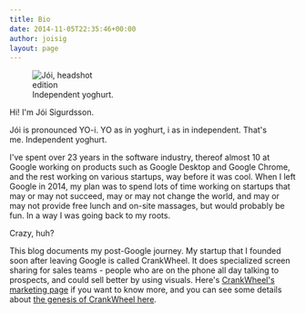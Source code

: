 ```yaml
---
title: Bio
date: 2014-11-05T22:35:46+00:00
author: joisig
layout: page
---
```

<figure id="attachment_7" aria-describedby="caption-attachment-7" style="width: 150px" class="wp-caption alignright"><img class="wp-image-7 size-thumbnail" src="/static/img/headshot-150x150.jpg" alt="Jói, headshot edition" width="150" height="150" srcset="/static/img/headshot-150x150.jpg 150w, /static/img/headshot-300x300.jpg 300w, /static/img/headshot.jpg 323w" sizes="(max-width: 150px) 100vw, 150px" /><figcaption id="caption-attachment-7" class="wp-caption-text">Independent yoghurt.</figcaption></figure>

Hi! I'm Jói Sigurdsson.

Jói is pronounced YO-i. YO as in yoghurt, i as in independent. That's me. Independent yoghurt.

I've spent over 23 years in the software industry, thereof almost 10 at Google working on products such as Google Desktop and Google Chrome, and the rest working on various startups, way before it was cool. When I left Google in 2014, my plan was to spend lots of time working on startups that may or may not succeed, may or may not change the world, and may or may not provide free lunch and on-site massages, but would probably be fun. In a way I was going back to my roots.

Crazy, huh?

This blog documents my post-Google journey. My startup that I founded soon after leaving Google is called CrankWheel. It does specialized screen sharing for sales teams - people who are on the phone all day talking to prospects, and could sell better by using visuals. Here's [CrankWheel's marketing page](https://crankwheel.com/) if you want to know more, and you can see some details about [the genesis of CrankWheel here](/introducing-crankwheel/ "Introducing CrankWheel").
